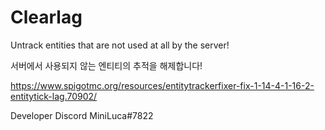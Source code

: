# Clearlag
Untrack entities that are not used at all by the server!

서버에서 사용되지 않는 엔티티의 추적을 해제합니다!

https://www.spigotmc.org/resources/entitytrackerfixer-fix-1-14-4-1-16-2-entitytick-lag.70902/

Developer Discord
MiniLuca#7822
